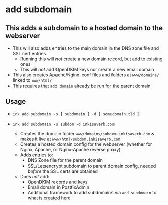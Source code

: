 # add subdomain

## This adds a subdomain to a hosted domain to the webserver
- This will also adds entries to the main domain in the DNS zone file and SSL cert entries
  - Running this will *not* create a new domain record, but add to existing ones
  - This will *not* add OpenDKIM keys nor create a new email domain
- This also creates Apache/Nginx .conf files and folders at `www/domains/` linked to `www/html/`
- This requires that `add domain` already be run for the parent domain


## Usage
- `ink add subdomain -s [ subdomain ] -d [ somedomain.tld ]`

- `ink add subdomain -s subdom -d inkisaverb.com`
  - Creates the domain folder `www/domains/subdom.inkisaverb.com` & makes it live at `www/html/subdom.inkisaverb.com`
  - Creates a hosted domain config for the webserver (whether for Nginx, Apache, or Nginx-Apache reverse proxy)
  - Adds entries to:
    - DNS Zone file for the parent domain
    - SSL/Letsencrypt subdomain to parent domain config, needed *before* the SSL certs are obtained
  - Does *not* add:
    - OpenDKIM records and keys
    - Email domain in PostfixAdmin
    - Additional framework to add subdomains via `add subdomain` to what is created here
